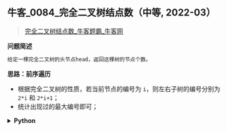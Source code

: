 ## 牛客_0084_完全二叉树结点数（中等, 2022-03）
<!--info
tags: [二叉树]
source: 牛客
level: 中等
number: 0084
name: 完全二叉树结点数
companies: []
-->

> [完全二叉树结点数_牛客题霸_牛客网](https://www.nowcoder.com/practice/512688d2ecf54414826f52df4e4b5693)

<summary><b>问题简述</b></summary>

```txt
给定一棵完全二叉树的头节点head，返回这棵树的节点个数。
```

<!-- 
<details><summary><b>详细描述</b></summary>

```txt
```

</details>
-->


<!-- <div align="center"><img src="../../../_assets/xxx.png" height="300" /></div> -->

<summary><b>思路：前序遍历</b></summary>

- 根据完全二叉树的性质，若当前节点的编号为 `i`，则左右子树的编号分别为 `2*i` 和 `2*i+1`；
- 统计出现过的最大编号即可；

<details><summary><b>Python</b></summary>

```python
class Solution:
    def nodeNum(self , head: TreeNode) -> int:
        self.ret = 0
        
        def dfs(x, i):
            if not x: return 0
            
            self.ret = max(self.ret, i)
            l, r = dfs(x.left, i * 2), dfs(x.right, i * 2 + 1)
        
        dfs(head, 1)
        return self.ret
```

</details>

